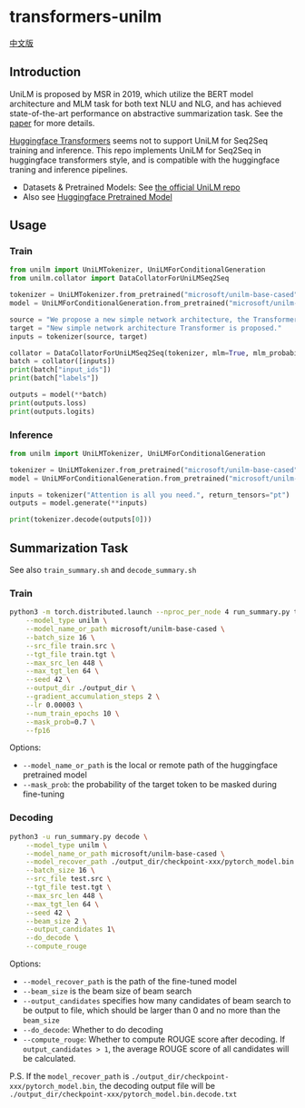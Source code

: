 # transformers-unilm

[中文版](README_zh.md)

## Introduction

UniLM is proposed by MSR in 2019, which utilize the BERT model architecture and MLM task for both text NLU and NLG, and has achieved state-of-the-art performance on abstractive summarization task. See the [paper](https://arxiv.org/abs/1905.03197) for more details.

[Huggingface Transformers](http://github.com/huggingface/transformers) seems not to support UniLM for Seq2Seq training and inference. This repo implements UniLM for Seq2Seq in huggingface transformers style, and is compatible with the huggingface traning and inference pipelines.

- Datasets & Pretrained Models: See [the official UniLM repo](https://github.com/microsoft/unilm/tree/master/unilm-v1)
- Also see [Huggingface Pretrained Model](https://huggingface.co/microsoft/unilm-base-cased)

## Usage

### Train

```python
from unilm import UniLMTokenizer, UniLMForConditionalGeneration
from unilm.collator import DataCollatorForUniLMSeq2Seq

tokenizer = UniLMTokenizer.from_pretrained("microsoft/unilm-base-cased")
model = UniLMForConditionalGeneration.from_pretrained("microsoft/unilm-base-cased")

source = "We propose a new simple network architecture, the Transformer, based solely on attention mechanisms, dispensing with recurrence and convolutions entirely."
target = "New simple network architecture Transformer is proposed."
inputs = tokenizer(source, target)

collator = DataCollatorForUniLMSeq2Seq(tokenizer, mlm=True, mlm_probability=0.7)
batch = collator([inputs])
print(batch["input_ids"])
print(batch["labels"])

outputs = model(**batch)
print(outputs.loss)
print(outputs.logits)
```

### Inference

```python
from unilm import UniLMTokenizer, UniLMForConditionalGeneration

tokenizer = UniLMTokenizer.from_pretrained("microsoft/unilm-base-cased")
model = UniLMForConditionalGeneration.from_pretrained("microsoft/unilm-base-cased")

inputs = tokenizer("Attention is all you need.", return_tensors="pt")
outputs = model.generate(**inputs)

print(tokenizer.decode(outputs[0]))
```

## Summarization Task

See also `train_summary.sh` and `decode_summary.sh`

### Train

```sh
python3 -m torch.distributed.launch --nproc_per_node 4 run_summary.py train \
    --model_type unilm \
    --model_name_or_path microsoft/unilm-base-cased \
    --batch_size 16 \
    --src_file train.src \
    --tgt_file train.tgt \
    --max_src_len 448 \
    --max_tgt_len 64 \
    --seed 42 \
    --output_dir ./output_dir \
    --gradient_accumulation_steps 2 \
    --lr 0.00003 \
    --num_train_epochs 10 \
    --mask_prob=0.7 \
    --fp16
```

Options:

- `--model_name_or_path` is the local or remote path of the huggingface pretrained model
- `--mask_prob`: the probability of the target token to be masked during fine-tuning

### Decoding

```sh
python3 -u run_summary.py decode \
    --model_type unilm \
    --model_name_or_path microsoft/unilm-base-cased \
    --model_recover_path ./output_dir/checkpoint-xxx/pytorch_model.bin \
    --batch_size 16 \
    --src_file test.src \
    --tgt_file test.tgt \
    --max_src_len 448 \
    --max_tgt_len 64 \
    --seed 42 \
    --beam_size 2 \
    --output_candidates 1\
    --do_decode \
    --compute_rouge
```

Options:

- `--model_recover_path` is the path of the fine-tuned model
- `--beam_size` is the beam size of beam search
- `--output_candidates` specifies how many candidates of beam search to be output to file, which should be larger than 0 and no more than the `beam_size`
- `--do_decode`: Whether to do decoding
- `--compute_rouge`: Whether to compute ROUGE score after decoding. If `output_candidates > 1`, the average ROUGE score of all candidates will be calculated.

P.S. If the `model_recover_path` is `./output_dir/checkpoint-xxx/pytorch_model.bin`, the decoding output file will be `./output_dir/checkpoint-xxx/pytorch_model.bin.decode.txt`